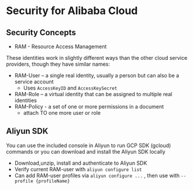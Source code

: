 # Security for Alibaba Cloud

## Security Concepts
- RAM - Resource Access Management

These identities work in slightly different ways than the other cloud service providers, though they have similar names:

- RAM-User – a single real identity, usually a person but can also be a service account
    - Uses `AccessKeyID` and `AccessKeySecret`
- RAM-Role – a virtual identity that can be assigned to multiple real identities  
- RAM-Policy - a set of one or more permissions in a document
    - attach TO one more user or role

## Aliyun SDK 
 
 You can use the included console in Aliyun to run GCP SDK (gcloud) commands or you can download and install the Aliyun SDK locally

 - Download,unzip, install and authenticate to Aliyun SDK
 - Verify current RAM-user with  `aliyun configure list`
 - Can add RAM-user profiles via `aliyun configure ...` , then use with `--profile {profileName}`

 